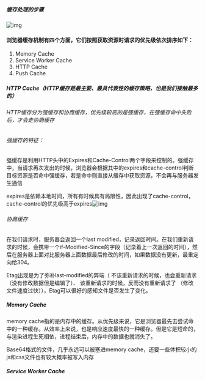 ##### 缓存处理的步骤

![img](https://user-gold-cdn.xitu.io/2019/10/9/16daf31b4d73655e?imageView2/0/w/1280/h/960/format/webp/ignore-error/1)





#### 浏览器缓存机制有四个方面，它们按照获取资源时请求的优先级依次排序如下：

1. Memory Cache
2. Service Worker Cache
3. HTTP Cache
4. Push Cache

##### HTTP Cache（HTTP缓存是最主要、最具代表性的缓存策略，也是我们接触最多的）

###### HTTP缓存分为强缓存和协商缓存，优先级较高的是强缓存，在强缓存命中失败后，才会走协商缓存

###### 强缓存的特征：

强缓存是利用HTTP头中的Expires和Cache-Control两个字段来控制的。强缓存中，当请求再次发出的时候，浏览器会根据其中的expires和cache-control判断目标资源是否命中强缓存，若是命中则直接从缓存中获取资源，不会再与服务器发生通信

expires是依赖本地时间，所有有时候具有局限性，因此出现了cache-control，cache-control的优先级高于expires![img](https://user-gold-cdn.xitu.io/2018/9/20/165f701820fafcf8?imageView2/0/w/1280/h/960/format/webp/ignore-error/1)

###### 协商缓存

在我们请求时，服务器会返回一个last modified，记录返回时间。在我们重新请求的时候，会携带一个if-Modified-Since的字段（记录着上一次返回的时间），然后在服务器上面对比服务器上面数据最后修改的时间，如果数据没有更新，最重定向给304。

Etag出现是为了弥补last-modified的弊端（ 不该重新请求的时候，也会重新请求 （没有修改数据但是编辑了）、 该重新请求的时候，反而没有重新请求了 （修改文件速度过快）），Etag可以很好的感知文件是否发生了变化。

##### Memory Cache

memory cache指的是内存中的缓存。从优先级来说，它是浏览器最先去尝试命中的一种缓存。从效率上来说，也是响应速度最快的一种缓存。但是它是短命的，与渲染进程生死相依，进程结束后，内存中的数据也就消失了。

Base64格式的文件，几乎永远可以被塞进memory cache，还要一些体积较小的js和css文件也有较大概率被写入内存

##### Service Worker Cache



